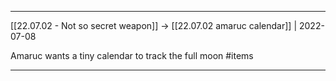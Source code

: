 ***



[[22.07.02 - Not so secret weapon]] -> [[22.07.02 amaruc calendar]] | 2022-07-08



Amaruc wants a tiny calendar to track the full moon #items



***